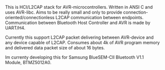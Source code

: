 This is HCI/L2CAP stack for AVR-microcontrollers. Written in ANSI C and uses AVR-libc. Aims to be really small and only to provide connection-oriented/connectionless L2CAP communication between endpoints. Communication between Bluetooth Host Controller and AVR is made by UART/H4.

Currently this support L2CAP packet delivering between AVR-device and any device capable of L2CAP. Consumes about 4k of AVR program memory and delivered data packet size of about 16 bytes.

Im currenty developing this for Samsung BlueSEM-CII Bluetooth V1.1 Module, BTMZ5012A0.